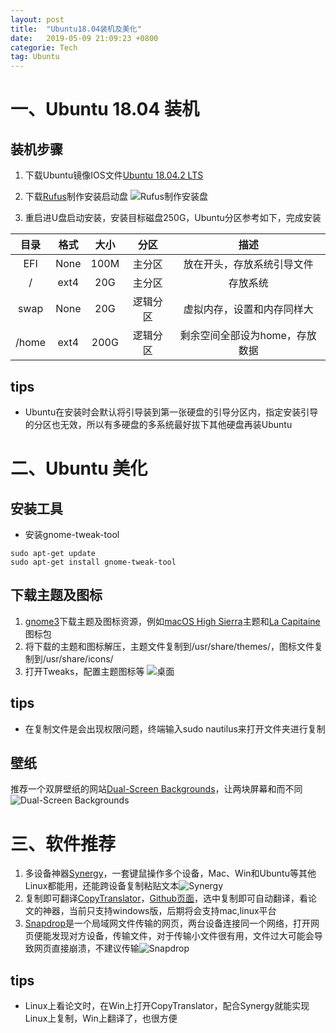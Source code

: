 ```yaml
---
layout: post
title:  "Ubuntu18.04装机及美化"
date:   2019-05-09 21:09:23 +0800
categorie: Tech
tag: Ubuntu
---
```




# 一、Ubuntu 18.04 装机

## 装机步骤
1. 下载Ubuntu镜像IOS文件[Ubuntu 18.04.2 LTS](https://www.ubuntu.com/download/desktop)
2. 下载[Rufus](https://rufus.ie/)制作安装启动盘
![Rufus制作安装盘](http://upload-images.jianshu.io/upload_images/4018124-cb2fd6701b00b13e.png?imageMogr2/auto-orient/strip%7CimageView2/2/w/1240)

3. 重启进U盘启动安装，安装目标磁盘250G，Ubuntu分区参考如下，完成安装

| 目录   | 格式 | 大小  |   分区   |          描述        |
| :---: | :--: | :--: | :-----: | :-----------------: |
|  EFI  | None | 100M |  主分区  |   放在开头，存放系统引导文件  |
|   /   | ext4 | 20G  |  主分区  |          存放系统          |
| swap  | None | 20G  | 逻辑分区 |   虚拟内存，设置和内存同样大  |
| /home | ext4 | 200G | 逻辑分区 | 剩余空间全部设为home，存放数据 |

## tips
* Ubuntu在安装时会默认将引导装到第一张硬盘的引导分区内，指定安装引导的分区也无效，所以有多硬盘的多系统最好拔下其他硬盘再装Ubuntu

# 二、Ubuntu 美化
## 安装工具
* 安装gnome-tweak-tool
```
sudo apt-get update
sudo apt-get install gnome-tweak-tool
```
## 下载主题及图标
1. [gnome3](https://www.gnome-look.org/)下载主题及图标资源，例如[macOS High Sierra](https://www.gnome-look.org/s/Gnome/p/1013714/)主题和[La Capitaine](https://www.gnome-look.org/p/1148695/)图标包
2. 将下载的主题和图标解压，主题文件复制到/usr/share/themes/，图标文件复制到/usr/share/icons/
3. 打开Tweaks，配置主题图标等
![桌面](https://upload-images.jianshu.io/upload_images/4018124-9a8401f2af26a0a0.png?imageMogr2/auto-orient/strip%7CimageView2/2/w/1240)
## tips
* 在复制文件是会出现权限问题，终端输入sudo nautilus来打开文件夹进行复制
## 壁纸
推荐一个双屏壁纸的网站[Dual-Screen Backgrounds](https://www.twelvesouth.com/wallpaper)，让两块屏幕和而不同
![Dual-Screen Backgrounds](https://upload-images.jianshu.io/upload_images/4018124-9cd6855fc10bbd00.png?imageMogr2/auto-orient/strip%7CimageView2/2/w/1240)
# 三、软件推荐
1. 多设备神器[Synergy](https://symless.com/synergy)，一套键鼠操作多个设备，Mac、Win和Ubuntu等其他Linux都能用，还能跨设备复制粘贴文本![Synergy](http://upload-images.jianshu.io/upload_images/4018124-c4c16f117f3f50b8.png?imageMogr2/auto-orient/strip%7CimageView2/2/w/1240)
2. 复制即可翻译[CopyTranslator](https://hypercube.top/copytranslator/#features)，[Github页面](https://github.com/CopyTranslator/CopyTranslator/releases)，选中复制即可自动翻译，看论文的神器，当前只支持windows版，后期将会支持mac,linux平台
3. [Snapdrop](https://snapdrop.net/#)是一个局域网文件传输的网页，两台设备连接同一个网络，打开网页便能发现对方设备，传输文件，对于传输小文件很有用，文件过大可能会导致网页直接崩溃，不建议传输![Snapdrop](https://upload-images.jianshu.io/upload_images/4018124-67b57a37880c50da.PNG?imageMogr2/auto-orient/strip%7CimageView2/2/w/1240)

## tips
 * Linux上看论文时，在Win上打开CopyTranslator，配合Synergy就能实现Linux上复制，Win上翻译了，也很方便
